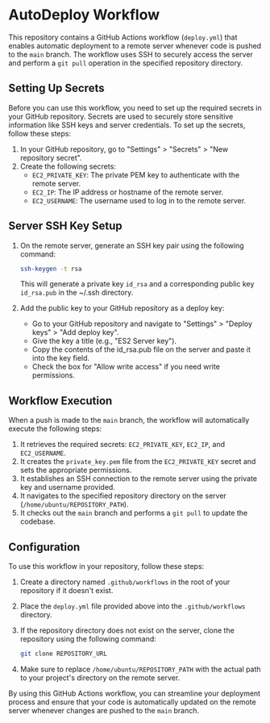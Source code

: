 # AutoDeploy Workflow
This repository contains a GitHub Actions workflow (`deploy.yml`) that enables automatic deployment to a remote server whenever code is pushed to the `main` branch. The workflow uses SSH to securely access the server and perform a `git pull` operation in the specified repository directory.

## Setting Up Secrets
Before you can use this workflow, you need to set up the required secrets in your GitHub repository. Secrets are used to securely store sensitive information like SSH keys and server credentials. To set up the secrets, follow these steps:

1. In your GitHub repository, go to "Settings" > "Secrets" > "New repository secret".
2. Create the following secrets:
    * `EC2_PRIVATE_KEY`: The private PEM key to authenticate with the remote server.
    * `EC2_IP`: The IP address or hostname of the remote server.
    * `EC2_USERNAME`: The username used to log in to the remote server.

## Server SSH Key Setup
1. On the remote server, generate an SSH key pair using the following command:

   ```bash
   ssh-keygen -t rsa
   ```

   This will generate a private key `id_rsa` and a corresponding public key `id_rsa.pub` in the ~/.ssh directory.

2. Add the public key to your GitHub repository as a deploy key:
    
   * Go to your GitHub repository and navigate to "Settings" > "Deploy keys" > "Add deploy key".
   * Give the key a title (e.g., "ES2 Server key").
   * Copy the contents of the id_rsa.pub file on the server and paste it into the key field.
   * Check the box for "Allow write access" if you need write permissions.

## Workflow Execution
When a push is made to the `main` branch, the workflow will automatically execute the following steps:

1. It retrieves the required secrets: `EC2_PRIVATE_KEY`, `EC2_IP`, and `EC2_USERNAME`.
2. It creates the `private_key.pem` file from the `EC2_PRIVATE_KEY` secret and sets the appropriate permissions.
3. It establishes an SSH connection to the remote server using the private key and username provided.
4. It navigates to the specified repository directory on the server (`/home/ubuntu/REPOSITORY_PATH`).
5. It checks out the `main` branch and performs a `git pull` to update the codebase.

## Configuration
To use this workflow in your repository, follow these steps:

1. Create a directory named `.github/workflows` in the root of your repository if it doesn't exist.
2. Place the `deploy.yml` file provided above into the `.github/workflows` directory.
3. If the repository directory does not exist on the server, clone the repository using the following command:
   
   ```bash
   git clone REPOSITORY_URL
   ```
4. Make sure to replace `/home/ubuntu/REPOSITORY_PATH` with the actual path to your project's directory on the remote server.

By using this GitHub Actions workflow, you can streamline your deployment process and ensure that your code is automatically updated on the remote server whenever changes are pushed to the `main` branch.
